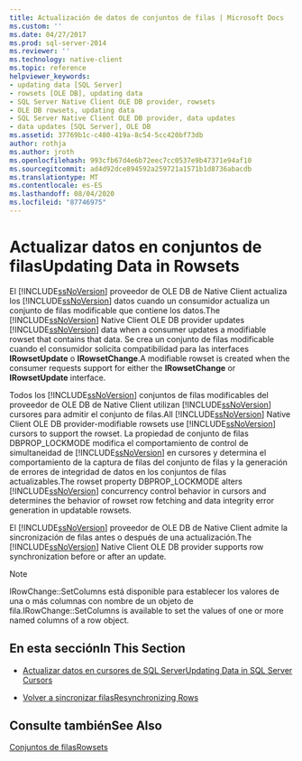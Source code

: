 ```yaml
---
title: Actualización de datos de conjuntos de filas | Microsoft Docs
ms.custom: ''
ms.date: 04/27/2017
ms.prod: sql-server-2014
ms.reviewer: ''
ms.technology: native-client
ms.topic: reference
helpviewer_keywords:
- updating data [SQL Server]
- rowsets [OLE DB], updating data
- SQL Server Native Client OLE DB provider, rowsets
- OLE DB rowsets, updating data
- SQL Server Native Client OLE DB provider, data updates
- data updates [SQL Server], OLE DB
ms.assetid: 37769b1c-c480-419a-8c54-5cc420bf73db
author: rothja
ms.author: jroth
ms.openlocfilehash: 993cfb67d4e6b72eec7cc0537e9b47371e94af10
ms.sourcegitcommit: ad4d92dce894592a259721a1571b1d8736abacdb
ms.translationtype: MT
ms.contentlocale: es-ES
ms.lasthandoff: 08/04/2020
ms.locfileid: "87746975"
---
```

# <a name="updating-data-in-rowsets"></a><span data-ttu-id="2dbd6-102">Actualizar datos en conjuntos de filas</span><span class="sxs-lookup"><span data-stu-id="2dbd6-102">Updating Data in Rowsets</span></span>
  <span data-ttu-id="2dbd6-103">El [!INCLUDE[ssNoVersion](../../includes/ssnoversion-md.md)] proveedor de OLE DB de Native Client actualiza los [!INCLUDE[ssNoVersion](../../includes/ssnoversion-md.md)] datos cuando un consumidor actualiza un conjunto de filas modificable que contiene los datos.</span><span class="sxs-lookup"><span data-stu-id="2dbd6-103">The [!INCLUDE[ssNoVersion](../../includes/ssnoversion-md.md)] Native Client OLE DB provider updates [!INCLUDE[ssNoVersion](../../includes/ssnoversion-md.md)] data when a consumer updates a modifiable rowset that contains that data.</span></span> <span data-ttu-id="2dbd6-104">Se crea un conjunto de filas modificable cuando el consumidor solicita compatibilidad para las interfaces **IRowsetUpdate** o **IRowsetChange**.</span><span class="sxs-lookup"><span data-stu-id="2dbd6-104">A modifiable rowset is created when the consumer requests support for either the **IRowsetChange** or **IRowsetUpdate** interface.</span></span>  
  
 <span data-ttu-id="2dbd6-105">Todos los [!INCLUDE[ssNoVersion](../../includes/ssnoversion-md.md)] conjuntos de filas modificables del proveedor de OLE DB de Native Client utilizan [!INCLUDE[ssNoVersion](../../includes/ssnoversion-md.md)] cursores para admitir el conjunto de filas.</span><span class="sxs-lookup"><span data-stu-id="2dbd6-105">All [!INCLUDE[ssNoVersion](../../includes/ssnoversion-md.md)] Native Client OLE DB provider-modifiable rowsets use [!INCLUDE[ssNoVersion](../../includes/ssnoversion-md.md)] cursors to support the rowset.</span></span> <span data-ttu-id="2dbd6-106">La propiedad de conjunto de filas DBPROP_LOCKMODE modifica el comportamiento de control de simultaneidad de [!INCLUDE[ssNoVersion](../../includes/ssnoversion-md.md)] en cursores y determina el comportamiento de la captura de filas del conjunto de filas y la generación de errores de integridad de datos en los conjuntos de filas actualizables.</span><span class="sxs-lookup"><span data-stu-id="2dbd6-106">The rowset property DBPROP_LOCKMODE alters [!INCLUDE[ssNoVersion](../../includes/ssnoversion-md.md)] concurrency control behavior in cursors and determines the behavior of rowset row fetching and data integrity error generation in updatable rowsets.</span></span>  
  
 <span data-ttu-id="2dbd6-107">El [!INCLUDE[ssNoVersion](../../includes/ssnoversion-md.md)] proveedor de OLE DB de Native Client admite la sincronización de filas antes o después de una actualización.</span><span class="sxs-lookup"><span data-stu-id="2dbd6-107">The [!INCLUDE[ssNoVersion](../../includes/ssnoversion-md.md)] Native Client OLE DB provider supports row synchronization before or after an update.</span></span>  
  
> [!NOTE]  
>  <span data-ttu-id="2dbd6-108">IRowChange::SetColumns está disponible para establecer los valores de una o más columnas con nombre de un objeto de fila.</span><span class="sxs-lookup"><span data-stu-id="2dbd6-108">IRowChange::SetColumns is available to set the values of one or more named columns of a row object.</span></span>  
  
## <a name="in-this-section"></a><span data-ttu-id="2dbd6-109">En esta sección</span><span class="sxs-lookup"><span data-stu-id="2dbd6-109">In This Section</span></span>  
  
-   [<span data-ttu-id="2dbd6-110">Actualizar datos en cursores de SQL Server</span><span class="sxs-lookup"><span data-stu-id="2dbd6-110">Updating Data in SQL Server Cursors</span></span>](updating-data-in-sql-server-cursors.md)  
  
-   [<span data-ttu-id="2dbd6-111">Volver a sincronizar filas</span><span class="sxs-lookup"><span data-stu-id="2dbd6-111">Resynchronizing Rows</span></span>](updating-data-in-rowsets-resynchronizing-rows.md)  
  
## <a name="see-also"></a><span data-ttu-id="2dbd6-112">Consulte también</span><span class="sxs-lookup"><span data-stu-id="2dbd6-112">See Also</span></span>  
 [<span data-ttu-id="2dbd6-113">Conjuntos de filas</span><span class="sxs-lookup"><span data-stu-id="2dbd6-113">Rowsets</span></span>](rowsets.md)  
  
  
